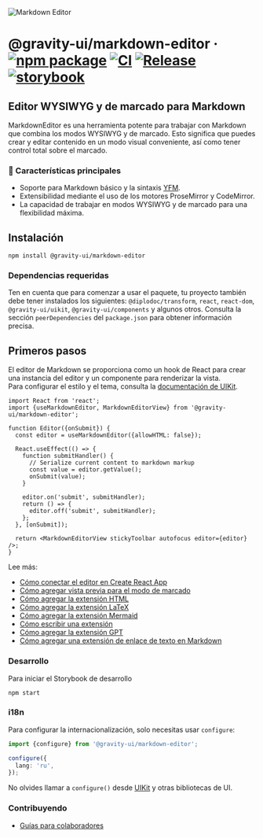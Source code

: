 ![Markdown Editor](https://github.com/user-attachments/assets/0b4e5f65-54cf-475f-9c68-557a4e9edb46)

# @gravity-ui/markdown-editor &middot; [![npm package](https://img.shields.io/npm/v/@gravity-ui/markdown-editor)](https://www.npmjs.com/package/@gravity-ui/markdown-editor) [![CI](https://img.shields.io/github/actions/workflow/status/gravity-ui/markdown-editor/ci.yml?branch=main&label=CI)](https://github.com/gravity-ui/markdown-editor/actions/workflows/ci.yml?query=branch:main) [![Release](https://img.shields.io/github/actions/workflow/status/gravity-ui/markdown-editor/release.yml?branch=main&label=Release)](https://github.com/gravity-ui/markdown-editor/actions/workflows/release.yml?query=branch:main) [![storybook](https://img.shields.io/badge/Storybook-deployed-ff4685)](https://preview.gravity-ui.com/md-editor/)

## Editor WYSIWYG y de marcado para Markdown

MarkdownEditor es una herramienta potente para trabajar con Markdown que combina los modos WYSIWYG y de marcado. Esto significa que puedes crear y editar contenido en un modo visual conveniente, así como tener control total sobre el marcado.

### 🔧 Características principales

- Soporte para Markdown básico y la sintaxis [YFM](https://ydocs.tech).
- Extensibilidad mediante el uso de los motores ProseMirror y CodeMirror.
- La capacidad de trabajar en modos WYSIWYG y de marcado para una flexibilidad máxima.

## Instalación

```shell
npm install @gravity-ui/markdown-editor
```

### Dependencias requeridas

Ten en cuenta que para comenzar a usar el paquete, tu proyecto también debe tener instalados los siguientes: `@diplodoc/transform`, `react`, `react-dom`, `@gravity-ui/uikit`, `@gravity-ui/components` y algunos otros. Consulta la sección `peerDependencies` del `package.json` para obtener información precisa.

## Primeros pasos

El editor de Markdown se proporciona como un hook de React para crear una instancia del editor y un componente para renderizar la vista.\
Para configurar el estilo y el tema, consulta la [documentación de UIKit](https://github.com/gravity-ui/uikit?tab=readme-ov-file#styles).

```tsx
import React from 'react';
import {useMarkdownEditor, MarkdownEditorView} from '@gravity-ui/markdown-editor';

function Editor({onSubmit}) {
  const editor = useMarkdownEditor({allowHTML: false});

  React.useEffect(() => {
    function submitHandler() {
      // Serialize current content to markdown markup
      const value = editor.getValue();
      onSubmit(value);
    }

    editor.on('submit', submitHandler);
    return () => {
      editor.off('submit', submitHandler);
    };
  }, [onSubmit]);

  return <MarkdownEditorView stickyToolbar autofocus editor={editor} />;
}
```
Lee más:
- [Cómo conectar el editor en Create React App](https://preview.gravity-ui.com/md-editor/?path=/docs/docs-getting-started-create-react-app--docs)
- [Cómo agregar vista previa para el modo de marcado](https://preview.gravity-ui.com/md-editor/?path=/docs/docs-getting-started-preview--docs)
- [Cómo agregar la extensión HTML](https://preview.gravity-ui.com/md-editor/?path=/docs/docs-extensions-html-block--docs)
- [Cómo agregar la extensión LaTeX](https://preview.gravity-ui.com/md-editor/?path=/docs/docs-extensions-latex-extension--docs)
- [Cómo agregar la extensión Mermaid](https://preview.gravity-ui.com/md-editor/?path=/docs/docs-extensions-mermaid-extension--docs)
- [Cómo escribir una extensión](https://preview.gravity-ui.com/md-editor/?path=/docs/docs-develop-extension-creation--docs)
- [Cómo agregar la extensión GPT](https://preview.gravity-ui.com/md-editor/?path=/docs/docs-extensions-gpt--docs)
- [Cómo agregar una extensión de enlace de texto en Markdown](https://preview.gravity-ui.com/md-editor/?path=/docs/docs-develop-extension-with-popup--docs)

### Desarrollo
Para iniciar el Storybook de desarrollo

```shell
npm start
```


### i18n

Para configurar la internacionalización, solo necesitas usar `configure`:

```typescript
import {configure} from '@gravity-ui/markdown-editor';

configure({
  lang: 'ru',
});
```

No olvides llamar a `configure()` desde [UIKit](https://github.com/gravity-ui/uikit?tab=readme-ov-file#i18n) y otras bibliotecas de UI.

### Contribuyendo

- [Guías para colaboradores](https://preview.gravity-ui.com/md-editor/?path=/docs/docs-contributing--docs)